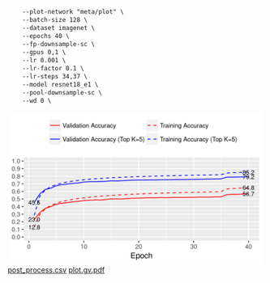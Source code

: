```
    --plot-network "meta/plot" \
    --batch-size 128 \
    --dataset imagenet \
    --epochs 40 \
    --fp-downsample-sc \
    --gpus 0,1 \
    --lr 0.001 \
    --lr-factor 0.1 \
    --lr-steps 34,37 \
    --model resnet18_e1 \
    --pool-downsample-sc \
    --wd 0 \
```
![acc.png](acc.png)
[post_process.csv](post_process.csv)
[plot.gv.pdf](plot.gv.pdf)
